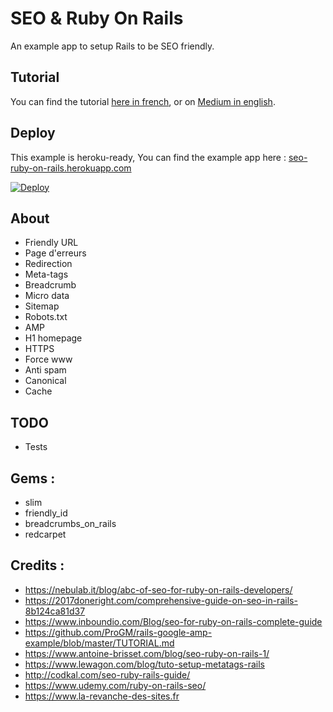 # SEO & Ruby On Rails
An example app to setup Rails to be SEO friendly.

## Tutorial
You can find the tutorial [here in french](#), or on [Medium in english](#).

## Deploy
This example is heroku-ready, You can find the example app here :
[seo-ruby-on-rails.herokuapp.com](https://seo-ruby-on-rails.herokuapp.com/)


[![Deploy](https://www.herokucdn.com/deploy/button.svg)](https://heroku.com/deploy?template=https://github.com/larevanchedessites/seo-ruby-on-rails)

## About
* Friendly URL
* Page d'erreurs
* Redirection
* Meta-tags
* Breadcrumb
* Micro data
* Sitemap
* Robots.txt
* AMP
* H1 homepage
* HTTPS
* Force www
* Anti spam
* Canonical
* Cache

## TODO
* Tests

## Gems :
* slim
* friendly_id
* breadcrumbs_on_rails
* redcarpet

## Credits :
* https://nebulab.it/blog/abc-of-seo-for-ruby-on-rails-developers/
* https://2017doneright.com/comprehensive-guide-on-seo-in-rails-8b124ca81d37
* https://www.inboundio.com/Blog/seo-for-ruby-on-rails-complete-guide
* https://github.com/ProGM/rails-google-amp-example/blob/master/TUTORIAL.md
* https://www.antoine-brisset.com/blog/seo-ruby-on-rails-1/
* https://www.lewagon.com/blog/tuto-setup-metatags-rails
* http://codkal.com/seo-ruby-rails-guide/
* https://www.udemy.com/ruby-on-rails-seo/
* https://www.la-revanche-des-sites.fr
